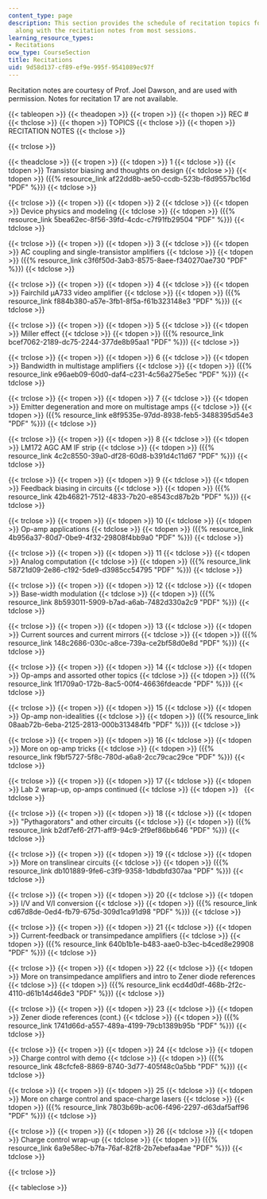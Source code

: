 ```yaml
---
content_type: page
description: This section provides the schedule of recitation topics for the course
  along with the recitation notes from most sessions.
learning_resource_types:
- Recitations
ocw_type: CourseSection
title: Recitations
uid: 9d58d137-cf89-ef9e-995f-9541089ec97f
---
```


Recitation notes are courtesy of Prof. Joel Dawson, and are used with permission. Notes for recitation 17 are not available.

{{< tableopen >}}
{{< theadopen >}}
{{< tropen >}}
{{< thopen >}}
REC #
{{< thclose >}}
{{< thopen >}}
TOPICS
{{< thclose >}}
{{< thopen >}}
RECITATION NOTES
{{< thclose >}}

{{< trclose >}}

{{< theadclose >}}
{{< tropen >}}
{{< tdopen >}}
1
{{< tdclose >}}
{{< tdopen >}}
Transistor biasing and thoughts on design
{{< tdclose >}}
{{< tdopen >}}
({{% resource_link af22dd8b-ae50-ccdb-523b-f8d9557bc16d "PDF" %}})
{{< tdclose >}}

{{< trclose >}}
{{< tropen >}}
{{< tdopen >}}
2
{{< tdclose >}}
{{< tdopen >}}
Device physics and modeling
{{< tdclose >}}
{{< tdopen >}}
({{% resource_link 5bea62ec-8f56-39fd-4cdc-c7f91fb29504 "PDF" %}})
{{< tdclose >}}

{{< trclose >}}
{{< tropen >}}
{{< tdopen >}}
3
{{< tdclose >}}
{{< tdopen >}}
AC coupling and single-transistor amplifiers
{{< tdclose >}}
{{< tdopen >}}
({{% resource_link c3f6f50d-3ab3-8575-8aee-f340270ae730 "PDF" %}})
{{< tdclose >}}

{{< trclose >}}
{{< tropen >}}
{{< tdopen >}}
4
{{< tdclose >}}
{{< tdopen >}}
Fairchild µA733 video amplifier
{{< tdclose >}}
{{< tdopen >}}
({{% resource_link f884b380-a57e-3fb1-8f5a-f61b323148e3 "PDF" %}})
{{< tdclose >}}

{{< trclose >}}
{{< tropen >}}
{{< tdopen >}}
5
{{< tdclose >}}
{{< tdopen >}}
Miller effect
{{< tdclose >}}
{{< tdopen >}}
({{% resource_link bcef7062-2189-dc75-2244-377de8b95aa1 "PDF" %}})
{{< tdclose >}}

{{< trclose >}}
{{< tropen >}}
{{< tdopen >}}
6
{{< tdclose >}}
{{< tdopen >}}
Bandwidth in multistage amplifiers
{{< tdclose >}}
{{< tdopen >}}
({{% resource_link e96aeb09-60d0-daf4-c231-4c56a275e5ec "PDF" %}})
{{< tdclose >}}

{{< trclose >}}
{{< tropen >}}
{{< tdopen >}}
7
{{< tdclose >}}
{{< tdopen >}}
Emitter degeneration and more on multistage amps
{{< tdclose >}}
{{< tdopen >}}
({{% resource_link e8f9535e-97dd-8938-feb5-3488395d54e3 "PDF" %}})
{{< tdclose >}}

{{< trclose >}}
{{< tropen >}}
{{< tdopen >}}
8
{{< tdclose >}}
{{< tdopen >}}
LM172 AGC AM IF strip
{{< tdclose >}}
{{< tdopen >}}
({{% resource_link 4c2c8550-39a0-df28-60d8-b391d4c11d67 "PDF" %}})
{{< tdclose >}}

{{< trclose >}}
{{< tropen >}}
{{< tdopen >}}
9
{{< tdclose >}}
{{< tdopen >}}
Feedback biasing in circuits
{{< tdclose >}}
{{< tdopen >}}
({{% resource_link 42b46821-7512-4833-7b20-e8543cd87b2b "PDF" %}})
{{< tdclose >}}

{{< trclose >}}
{{< tropen >}}
{{< tdopen >}}
10
{{< tdclose >}}
{{< tdopen >}}
Op-amp applications
{{< tdclose >}}
{{< tdopen >}}
({{% resource_link 4b956a37-80d7-0be9-4f32-29808f4bb9a0 "PDF" %}})
{{< tdclose >}}

{{< trclose >}}
{{< tropen >}}
{{< tdopen >}}
11
{{< tdclose >}}
{{< tdopen >}}
Analog computation
{{< tdclose >}}
{{< tdopen >}}
({{% resource_link 58721d09-2e86-c192-5de9-d3985cc54795 "PDF" %}})
{{< tdclose >}}

{{< trclose >}}
{{< tropen >}}
{{< tdopen >}}
12
{{< tdclose >}}
{{< tdopen >}}
Base-width modulation
{{< tdclose >}}
{{< tdopen >}}
({{% resource_link 8b593011-5909-b7ad-a6ab-7482d330a2c9 "PDF" %}})
{{< tdclose >}}

{{< trclose >}}
{{< tropen >}}
{{< tdopen >}}
13
{{< tdclose >}}
{{< tdopen >}}
Current sources and current mirrors
{{< tdclose >}}
{{< tdopen >}}
({{% resource_link 148c2686-030c-a8ce-739a-ce2bf58d0e8d "PDF" %}})
{{< tdclose >}}

{{< trclose >}}
{{< tropen >}}
{{< tdopen >}}
14
{{< tdclose >}}
{{< tdopen >}}
Op-amps and assorted other topics
{{< tdclose >}}
{{< tdopen >}}
({{% resource_link 1f1709a0-172b-8ac5-00f4-46636fdeacde "PDF" %}})
{{< tdclose >}}

{{< trclose >}}
{{< tropen >}}
{{< tdopen >}}
15
{{< tdclose >}}
{{< tdopen >}}
Op-amp non-idealities
{{< tdclose >}}
{{< tdopen >}}
({{% resource_link 08aab72b-6eba-2125-2813-000b313484fb "PDF" %}})
{{< tdclose >}}

{{< trclose >}}
{{< tropen >}}
{{< tdopen >}}
16
{{< tdclose >}}
{{< tdopen >}}
More on op-amp tricks
{{< tdclose >}}
{{< tdopen >}}
({{% resource_link f9bf5727-5f8c-780d-a6a8-2cc79cac29ce "PDF" %}})
{{< tdclose >}}

{{< trclose >}}
{{< tropen >}}
{{< tdopen >}}
17
{{< tdclose >}}
{{< tdopen >}}
Lab 2 wrap-up, op-amps continued
{{< tdclose >}}
{{< tdopen >}}
 
{{< tdclose >}}

{{< trclose >}}
{{< tropen >}}
{{< tdopen >}}
18
{{< tdclose >}}
{{< tdopen >}}
"Pythagorators" and other circuits
{{< tdclose >}}
{{< tdopen >}}
({{% resource_link b2df7ef6-2f71-aff9-94c9-2f9ef86bb646 "PDF" %}})
{{< tdclose >}}

{{< trclose >}}
{{< tropen >}}
{{< tdopen >}}
19
{{< tdclose >}}
{{< tdopen >}}
More on translinear circuits
{{< tdclose >}}
{{< tdopen >}}
({{% resource_link db101889-9fe6-c3f9-9358-1dbdbfd307aa "PDF" %}})
{{< tdclose >}}

{{< trclose >}}
{{< tropen >}}
{{< tdopen >}}
20
{{< tdclose >}}
{{< tdopen >}}
I/V and V/I conversion
{{< tdclose >}}
{{< tdopen >}}
({{% resource_link cd67d8de-0ed4-fb79-675d-309d1ca91d98 "PDF" %}})
{{< tdclose >}}

{{< trclose >}}
{{< tropen >}}
{{< tdopen >}}
21
{{< tdclose >}}
{{< tdopen >}}
Current-feedback or transimpedance amplifiers
{{< tdclose >}}
{{< tdopen >}}
({{% resource_link 640b1b1e-b483-aae0-b3ec-b4ced8e29908 "PDF" %}})
{{< tdclose >}}

{{< trclose >}}
{{< tropen >}}
{{< tdopen >}}
22
{{< tdclose >}}
{{< tdopen >}}
More on transimpedance amplifiers and intro to Zener diode references
{{< tdclose >}}
{{< tdopen >}}
({{% resource_link ecd4d0df-468b-2f2c-4110-d61b14d46de3 "PDF" %}})
{{< tdclose >}}

{{< trclose >}}
{{< tropen >}}
{{< tdopen >}}
23
{{< tdclose >}}
{{< tdopen >}}
Zener diode references (cont.)
{{< tdclose >}}
{{< tdopen >}}
({{% resource_link 1741d66d-a557-489a-4199-79cb1389b95b "PDF" %}})
{{< tdclose >}}

{{< trclose >}}
{{< tropen >}}
{{< tdopen >}}
24
{{< tdclose >}}
{{< tdopen >}}
Charge control with demo
{{< tdclose >}}
{{< tdopen >}}
({{% resource_link 48cfcfe8-8869-8740-3d77-405f48c0a5bb "PDF" %}})
{{< tdclose >}}

{{< trclose >}}
{{< tropen >}}
{{< tdopen >}}
25
{{< tdclose >}}
{{< tdopen >}}
More on charge control and space-charge lasers
{{< tdclose >}}
{{< tdopen >}}
({{% resource_link 7803b69b-ac06-f496-2297-d63daf5aff96 "PDF" %}})
{{< tdclose >}}

{{< trclose >}}
{{< tropen >}}
{{< tdopen >}}
26
{{< tdclose >}}
{{< tdopen >}}
Charge control wrap-up
{{< tdclose >}}
{{< tdopen >}}
({{% resource_link 6a9e58ec-b7fa-76af-82f8-2b7ebefaa4ae "PDF" %}})
{{< tdclose >}}

{{< trclose >}}

{{< tableclose >}}